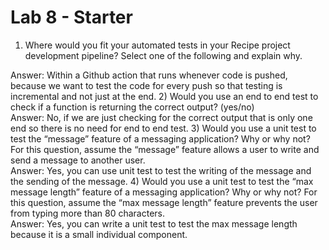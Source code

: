 # Lab 8 - Starter
1) Where would you fit your automated tests in your Recipe project development pipeline? Select one of the following and explain why.   

Answer: Within a Github action that runs whenever code is pushed, because we want to test the code for every push so that testing is incremental and not just at the end.
2) Would you use an end to end test to check if a function is returning the correct output? (yes/no)  
Answer: No, if we are just checking for the correct output that is only one end so there is no need for end to end test.
3) Would you use a unit test to test the “message” feature of a messaging application? Why or why not? For this question, assume the “message” feature allows a user to write and send a message to another user.  
Answer: Yes, you can use unit test to test the writing of the message and the sending of the message.
4) Would you use a unit test to test the “max message length” feature of a messaging application? Why or why not? For this question, assume the “max message length” feature prevents the user from typing more than 80 characters.  
Answer: Yes, you can write a unit test to test the max message length because it is a small individual component.

